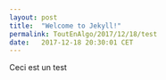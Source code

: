 ```yaml
---
layout: post
title:  "Welcome to Jekyll!"
permalink: ToutEnAlgo/2017/12/18/test
date:   2017-12-18 20:30:01 CET
---
```


Ceci est un test
